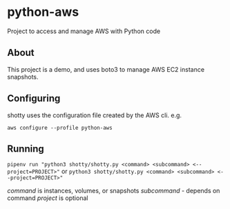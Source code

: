 # python-aws
Project to access and manage AWS with Python code

## About

This project is a demo, and uses boto3 to manage AWS EC2 instance snapshots.

## Configuring

shotty uses the configuration file created by the AWS cli. e.g.

`aws configure --profile python-aws`

## Running

`pipenv run "python3 shotty/shotty.py <command> <subcommand> <--project=PROJECT>"`
  or
`python3 shotty/shotty.py <command> <subcommand> <--project=PROJECT>"`

*command* is instances, volumes, or snapshots
*subcommand* - depends on command
*project* is optional
